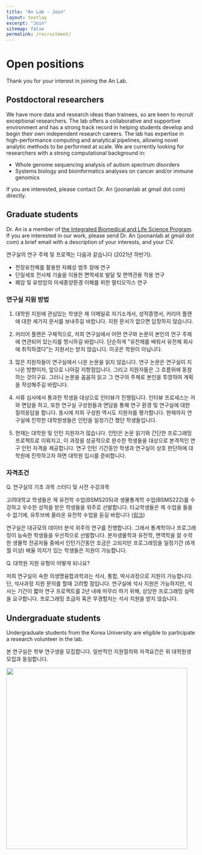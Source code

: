 ```yaml
---
title: "An Lab - Join"
layout: textlay
excerpt: "Join"
sitemap: false
permalink: /recruitment/
---
```


# Open positions

Thank you for your interest in joining the An Lab.

## Postdoctoral researchers

We have more data and research ideas than trainees, so are keen to recruit exceptional researchers. The lab offers a collaborative and supportive environment and has a strong track record in helping students develop and begin their own independent research careers. The lab has expertise in high-performance computing and analytical pipelines, allowing novel analytic methods to be performed at scale. We are currently looking for researchers with a strong computational background in:

- Whole genome sequencing analysis of autism spectrum disorders
- Systems biology and bioinformatics analyses on cancer and/or immune genomics 

If you are interested, please contact Dr. An (joonanlab at gmail dot com) directly.

## Graduate students

Dr. An is a member of [the Integrated Biomedical and Life Science Program](http://chsold.korea.ac.kr/front/chsen/html/index.html?_ga=2.111493764.1440501719.1549452630-233976143.1526431482). If you are interested in our work, please send Dr. An (joonanlab at gmail dot com) a brief email with a description of your interests, and your CV.

연구실의 연구 주제 및 프로젝는 다음과 같습니다 (2021년 하반기).

- 전장유전체를 활용한 자폐성 범주 장애 연구
- 단일세포 전사체 기술을 이용한 면역세포 발달 및 면역관용 작용 연구
- 폐암 및 유방암의 미세종양환경 이해를 위한 멀티오믹스 연구

### 연구실 지원 방법
1. 대학원 지원에 관심있는 학생은 제 이메일로 자기소개서, 성적증명서, 커리어 플랜에 대한 세가지 문서를 보내주길 바랍니다.  지원 문서가 없으면 답장하지 않습니다.

2. 커리어 플랜은 구체적으로, 저희 연구실에서 어떤 연구와 논문이 본인의 연구 주제에 연관되어 있는지를 명시하길 바랍니다. 단순하게 "유전체를 배워서 유전체 회사에 취직하겠다"는 지원서는 받지 않습니다. 이곳은 학원이 아닙니다.

3. 많은 지원자들이 연구실에서 나온 논문을 읽지 않습니다. 연구 논문은 연구실이 지나온 방향이자, 앞으로 나아갈 지향점입니다. 그리고 지원자들은 그 흐름위에 동참하는 것이구요. 그러니 논문을 꼼꼼히 읽고 그 연구의 주체로 본인을 투영하여 계획을 작성해주길 바랍니다.

4. 서류 심사에서 통과한 학생을 대상으로 인터뷰가 진행됩니다. 인터뷰 프로세스는 저와 면담을 하고, 또한 연구실 구성원들과 면담을 통해 연구 환경 및 연구실에 대한 질의응답을 합니다. 동시에 저희 구성원 역시도 지원자를 평가합니다. 현재까지 연구실에 진학한 대학원생들은 인턴을 일정기간 했던 학생들입니다.

5. 현재는 대학원 및 인턴 지원자가 많습니다. 인턴은 논문 읽기와 간단한 프로그래밍 프로젝트로 이뤄지고, 이 과정을 성공적으로 완수한 학생들을 대상으로 본격적인 연구 인턴 자격을 제공합니다. 연구 인턴 기간동안 학생과 연구실이 상호 판단하에 대학원에 진학하고자 하면 대학원 입시를 준비합니다.

### 자격조건
Q. 연구실의 기초 과목 스터디 및 사전 수강과목

고려대학교 학생들은 제 유전학 수업(BSMS205)과 생물통계학 수업(BSMS222)를 수강하고 우수한 성적을 받은 학생들을 위주로 선발합니다. 타교학생들은 제 수업을 들을수 없기에, 유투브에 올라온 유전학 수업을 듣길 바랍니다 ([링크](https://www.youtube.com/watch?v=WwzeVOVEKz8&list=PLrSeOrCeGDLHp3jb3tXtSUM--7ZdbOZuz&ab_channel=genetics001))

연구실은 대규모의 데이터 분석 위주의 연구를 진행합니다. 그래서 통계학이나 프로그래밍이 능숙한 학생들을 우선적으로 선발합니다. 분자생물학과 유전학, 면역학을 잘 수학한 생물학 전공자들 중에서 인턴기간동안 조금은 고되지만 프로그래밍을 일정기간 (6개월 이상) 배울 의지가 있는 학생들은 지원이 가능합니다.

Q. 대학원 지원 유형이 어떻게 되나요?

저희 연구실이 속한 의생명융합과학과는 석사, 통합, 박사과정으로 지원이 가능합니다. 단, 석사과정 지원 문의를 할때 고려할 점입니다. 연구실에 석사 지원은 가능하지만, 석사는 기간이 짧아 연구 프로젝트를 2년 내에 마무리 하기 위해, 상당한 프로그래밍 실력을 요구합니다. 프로그래밍 초급자 혹은 무경험자는 석사 지원을 받지 않습니다.


## Undergraduate students

Undergraduate students from the Korea University are eligible to participate a research volunteer in the lab.

본 연구실은 학부 연구생을 모집합니다. 일반적인 지원절차와 자격요건은 위 대학원생 모집과 동일합니다.

<img src="{{ site.url }}{{ site.baseurl }}/images/teampic/labphoto_20210402.jpg" style="width: 480px">
